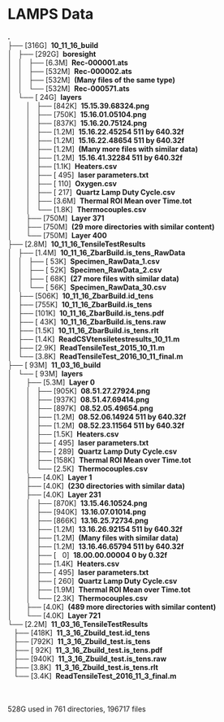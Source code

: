 <!DOCTYPE HTML PUBLIC "-//W3C//DTD HTML 4.01//EN" "http://www.w3.org/TR/html4/strict.dtd">
<html>
<head>
 <meta http-equiv="Content-Type" content="text/html; charset=UTF-8">
 <meta name="Author" content="Made by 'tree'">
 <meta name="GENERATOR" content="$Version: $ tree v1.6.0 (c) 1996 - 2011 by Steve Baker, Thomas Moore, Francesc Rocher, Kyosuke Tokoro $">
</head>
<body>
	<h1>LAMPS Data</h1><p>
	<b class="NORM">.</b><br>
	├── [316G]&nbsp;&nbsp;<b class="DIR">10_11_16_build</b><br>
	│   ├── [292G]&nbsp;&nbsp;<b class="DIR">boresight</b><br>
	│   │   ├── [6.3M]&nbsp;&nbsp;<b class="EXEC">Rec-000001.ats</b><br>
	│   │   ├── [532M]&nbsp;&nbsp;<b class="EXEC">Rec-000002.ats</b><br>
	│   │   ├── [532M]&nbsp;&nbsp;<b class="EXEC">(Many files of the same type)</b><br>
	│   │   └── [532M]&nbsp;&nbsp;<b class="EXEC">Rec-000571.ats</b><br>
  │   └── [&nbsp;24G]&nbsp;&nbsp;<b class="DIR">layers</b><br>
  │   &nbsp;&nbsp;&nbsp; │   ├── [842K]&nbsp;&nbsp;<b class="EXEC">15.15.39.68324.png</b><br>
	│   &nbsp;&nbsp;&nbsp; │   ├── [750K]&nbsp;&nbsp;<b class="EXEC">15.16.01.05104.png</b><br>
	│   &nbsp;&nbsp;&nbsp; │   ├── [837K]&nbsp;&nbsp;<b class="EXEC">15.16.20.75124.png</b><br>
	│   &nbsp;&nbsp;&nbsp; │   ├── [1.2M]&nbsp;&nbsp;<b class="EXEC">15.16.22.45254 511 by 640.32f</b><br>
	│   &nbsp;&nbsp;&nbsp; │   ├── [1.2M]&nbsp;&nbsp;<b class="EXEC">15.16.22.48654 511 by 640.32f</b><br>
	│   &nbsp;&nbsp;&nbsp; │   ├── [1.2M]&nbsp;&nbsp;<b class="EXEC">(Many more files with similar data)</b><br>
	│   &nbsp;&nbsp;&nbsp; │   ├── [1.2M]&nbsp;&nbsp;<b class="EXEC">15.16.41.32284 511 by 640.32f</b><br>
	│   &nbsp;&nbsp;&nbsp; │   ├── [1.1K]&nbsp;&nbsp;<b class="EXEC">Heaters.csv</b><br>
	│   &nbsp;&nbsp;&nbsp; │   ├── [&nbsp;495]&nbsp;&nbsp;<b class="EXEC">laser parameters.txt</b><br>
	│   &nbsp;&nbsp;&nbsp; │   ├── [&nbsp;110]&nbsp;&nbsp;<b class="EXEC">Oxygen.csv</b><br>
	│   &nbsp;&nbsp;&nbsp; │   ├── [&nbsp;217]&nbsp;&nbsp;<b class="EXEC">Quartz Lamp Duty Cycle.csv</b><br>
	│   &nbsp;&nbsp;&nbsp; │   ├── [3.6M]&nbsp;&nbsp;<b class="EXEC">Thermal ROI Mean over Time.tot</b><br>
	│   &nbsp;&nbsp;&nbsp; │   └── [1.8K]&nbsp;&nbsp;<b class="EXEC">Thermocouples.csv</b><br>
	│   &nbsp;&nbsp;&nbsp; ├── [750M]&nbsp;&nbsp;<b class="DIR">Layer 371</b><br>
	│   &nbsp;&nbsp;&nbsp; ├── [750M]&nbsp;&nbsp;<b class="DIR">(29 more directories with similar content)</b><br>
	│   &nbsp;&nbsp;&nbsp; └── [750M]&nbsp;&nbsp;<b class="DIR">Layer 400</b><br>
	├── [2.8M]&nbsp;&nbsp;<b class="DIR">10_11_16_TensileTestResults</b><br>
	│   ├── [1.4M]&nbsp;&nbsp;<b class="DIR">10_11_16_ZbarBuild.is_tens_RawData</b><br>
	│   │   ├── [&nbsp;53K]&nbsp;&nbsp;<b class="EXEC">Specimen_RawData_1.csv</b><br>
	│   │   ├── [&nbsp;52K]&nbsp;&nbsp;<b class="EXEC">Specimen_RawData_2.csv</b><br>
	│   │   ├── [&nbsp;68K]&nbsp;&nbsp;<b class="EXEC">(27 more files with similar data)</b><br>
	│   │   └── [&nbsp;56K]&nbsp;&nbsp;<b class="EXEC">Specimen_RawData_30.csv</b><br>
	│   ├── [506K]&nbsp;&nbsp;<b class="EXEC">10_11_16_ZbarBuild.id_tens</b><br>
	│   ├── [755K]&nbsp;&nbsp;<b class="EXEC">10_11_16_ZbarBuild.is_tens</b><br>
	│   ├── [101K]&nbsp;&nbsp;<b class="EXEC">10_11_16_ZbarBuild.is_tens.pdf</b><br>
	│   ├── [&nbsp;43K]&nbsp;&nbsp;<b class="EXEC">10_11_16_ZbarBuild.is_tens.raw</b><br>
	│   ├── [1.5K]&nbsp;&nbsp;<b class="EXEC">10_11_16_ZbarBuild.is_tens.rlt</b><br>
	│   ├── [1.4K]&nbsp;&nbsp;<b class="EXEC">ReadCSVtensiletestresults_10_11.m</b><br>
	│   ├── [2.9K]&nbsp;&nbsp;<b class="EXEC">ReadTensileTest_2015_10_11.m</b><br>
	│   └── [3.8K]&nbsp;&nbsp;<b class="EXEC">ReadTensileTest_2016_10_11_final.m</b><br>
	├── [&nbsp;93M]&nbsp;&nbsp;<b class="DIR">11_03_16_build</b><br>
	│   └── [&nbsp;93M]&nbsp;&nbsp;<b class="DIR">layers</b><br>
	│   &nbsp;&nbsp;&nbsp; ├── [5.3M]&nbsp;&nbsp;<b class="DIR">Layer 0</b><br>
	│   &nbsp;&nbsp;&nbsp; │   ├── [905K]&nbsp;&nbsp;<b class="EXEC">08.51.27.27924.png</b><br>
	│   &nbsp;&nbsp;&nbsp; │   ├── [937K]&nbsp;&nbsp;<b class="EXEC">08.51.47.69414.png</b><br>
	│   &nbsp;&nbsp;&nbsp; │   ├── [897K]&nbsp;&nbsp;<b class="EXEC">08.52.05.49654.png</b><br>
	│   &nbsp;&nbsp;&nbsp; │   ├── [1.2M]&nbsp;&nbsp;<b class="EXEC">08.52.06.14924 511 by 640.32f</b><br>
	│   &nbsp;&nbsp;&nbsp; │   ├── [1.2M]&nbsp;&nbsp;<b class="EXEC">08.52.23.11564 511 by 640.32f</b><br>
	│   &nbsp;&nbsp;&nbsp; │   ├── [1.5K]&nbsp;&nbsp;<b class="EXEC">Heaters.csv</b><br>
	│   &nbsp;&nbsp;&nbsp; │   ├── [&nbsp;495]&nbsp;&nbsp;<b class="EXEC">laser parameters.txt</b><br>
	│   &nbsp;&nbsp;&nbsp; │   ├── [&nbsp;289]&nbsp;&nbsp;<b class="EXEC">Quartz Lamp Duty Cycle.csv</b><br>
	│   &nbsp;&nbsp;&nbsp; │   ├── [158K]&nbsp;&nbsp;<b class="EXEC">Thermal ROI Mean over Time.tot</b><br>
	│   &nbsp;&nbsp;&nbsp; │   └── [2.5K]&nbsp;&nbsp;<b class="EXEC">Thermocouples.csv</b><br>
	│   &nbsp;&nbsp;&nbsp; ├── [4.0K]&nbsp;&nbsp;<b class="DIR">Layer 1</b><br>
	│   &nbsp;&nbsp;&nbsp; ├── [4.0K]&nbsp;&nbsp;<b class="DIR">(230 directories with similar data)</b><br>
	│   &nbsp;&nbsp;&nbsp; ├── [4.0K]&nbsp;&nbsp;<b class="DIR">Layer 231</b><br>
	│   &nbsp;&nbsp;&nbsp; │   ├── [870K]&nbsp;&nbsp;<b class="EXEC">13.15.46.10524.png</b><br>
	│   &nbsp;&nbsp;&nbsp; │   ├── [940K]&nbsp;&nbsp;<b class="EXEC">13.16.07.01014.png</b><br>
	│   &nbsp;&nbsp;&nbsp; │   ├── [866K]&nbsp;&nbsp;<b class="EXEC">13.16.25.72734.png</b><br>
	│   &nbsp;&nbsp;&nbsp; │   ├── [1.2M]&nbsp;&nbsp;<b class="EXEC">13.16.26.92154 511 by 640.32f</b><br>
	│   &nbsp;&nbsp;&nbsp; │   ├── [1.2M]&nbsp;&nbsp;<b class="EXEC">(Many files with similar data)</b><br>
	│   &nbsp;&nbsp;&nbsp; │   ├── [1.2M]&nbsp;&nbsp;<b class="EXEC">13.16.46.65794 511 by 640.32f</b><br>
	│   &nbsp;&nbsp;&nbsp; │   ├── [&nbsp;&nbsp;&nbsp;0]&nbsp;&nbsp;<b class="EXEC">18.00.00.00004 0 by 0.32f</b><br>
	│   &nbsp;&nbsp;&nbsp; │   ├── [1.4K]&nbsp;&nbsp;<b class="EXEC">Heaters.csv</b><br>
	│   &nbsp;&nbsp;&nbsp; │   ├── [&nbsp;495]&nbsp;&nbsp;<b class="EXEC">laser parameters.txt</b><br>
	│   &nbsp;&nbsp;&nbsp; │   ├── [&nbsp;260]&nbsp;&nbsp;<b class="EXEC">Quartz Lamp Duty Cycle.csv</b><br>
	│   &nbsp;&nbsp;&nbsp; │   ├── [1.9M]&nbsp;&nbsp;<b class="EXEC">Thermal ROI Mean over Time.tot</b><br>
	│   &nbsp;&nbsp;&nbsp; │   └── [2.3K]&nbsp;&nbsp;<b class="EXEC">Thermocouples.csv</b><br>
  │   &nbsp;&nbsp;&nbsp; ├── [4.0K]&nbsp;&nbsp;<b class="DIR">(489 more directories with similar content)</b><br>
	│   &nbsp;&nbsp;&nbsp; └── [4.0K]&nbsp;&nbsp;<b class="DIR">Layer 721</b><br>
 	└── [2.2M]&nbsp;&nbsp;<b class="DIR">11_03_16_TensileTestResults</b><br>
	    ├── [418K]&nbsp;&nbsp;<b class="EXEC">11_3_16_Zbuild_test.id_tens</b><br>
	    ├── [792K]&nbsp;&nbsp;<b class="EXEC">11_3_16_Zbuild_test.is_tens</b><br>
	    &nbsp;├── [&nbsp;92K]&nbsp;&nbsp;<b class="EXEC">11_3_16_Zbuild_test.is_tens.pdf</b><br>
	    ├── [940K]&nbsp;&nbsp;<b class="EXEC">11_3_16_Zbuild_test.is_tens.raw</b><br>
	    ├── [3.8K]&nbsp;&nbsp;<b class="EXEC">11_3_16_Zbuild_test.is_tens.rlt</b><br>
	    └── [3.4K]&nbsp;&nbsp;<b class="EXEC">ReadTensileTest_2016_11_3_final.m</b><br>
	<br><br>
	</p>
	<p>

 528G used in 761 directories, 196717 files
	<br><br>
	</p>
	<p>
</html>
